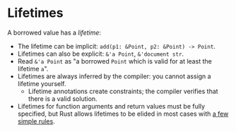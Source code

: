 # Lifetimes

A borrowed value has a _lifetime_:

* The lifetime can be implicit: `add(p1: &Point, p2: &Point) -> Point`.
* Lifetimes can also be explicit: `&'a Point`, `&'document str`.
* Read `&'a Point` as "a borrowed `Point` which is valid for at least the
  lifetime `a`".
* Lifetimes are always inferred by the compiler: you cannot assign a lifetime
  yourself.
  * Lifetime annotations create constraints; the compiler verifies that there is
    a valid solution.
* Lifetimes for function arguments and return values must be fully specified,
  but Rust allows lifetimes to be elided in most cases with [a few simple
  rules](https://doc.rust-lang.org/nomicon/lifetime-elision.html).
